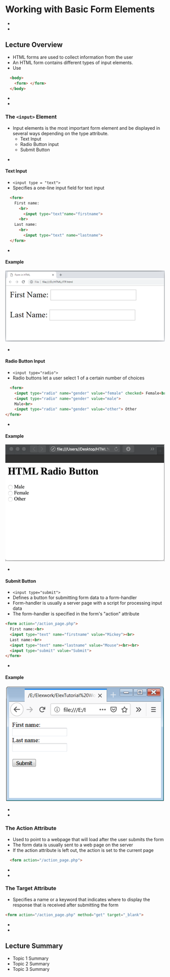 # Working with Basic Form Elements








-
-
## Lecture Overview
* HTML forms are used to collect information from the user
* An HTML form contains different types of input elements.
* Use

```HTML
  <body>
    <form> </form>
  </body>
```




-
-
### The `<input>` Element
* Input elements is the most important form element and be displayed in several ways depending on the type attribute.
    * Text Input
    * Radio Button input
    * Submit Button




-
#### Text Input
* `<input type = "text">`
* Specifies a one-line input field for text input

```HTML
  <form>
    First name:
      <br>
        <input type="text"name="firstname">
      <br>
    Last name:
      <br>
        <input type="text" name="lastname">
  </form>
```



-
#### Example
<img src="img/name-form.png">



-
#### Radio Button Input
* `<input type="radio">`
* Radio buttons let a user select 1 of a certain number of choices

```HTML
  <form>
    <input type="radio" name="gender" value="female" checked> Female<br>
    <input type="radio" name="gender" value="male">
    Male<br>
    <input type="radio" name="gender" value="other"> Other
</form>
```


-
#### Example

<img src="img/radio-form.gif.png">



-
#### Submit Button
* `<input type="submit">`
* Defines a button for submitting form data to a form-handler
* Form-handler is usually a server page with a script for processing input data
* The form-handler is specified in the form's "action" attribute

```HTML
<form action="/action_page.php">
  First name:<br>
  <input type="text" name="firstname" value="Mickey"><br>
  Last name:<br>
  <input type="text" name="lastname" value="Mouse"><br><br>
  <input type="submit" value="Submit">
</form>
```


-
#### Example

<img src="img/submit-button.png">




-
-
### The Action Attribute
* Used to point to a webpage that will load after the user submits the form
* The form data is usually sent to a web page on the server
* If the action attribute is left out, the action is set to the current page

```HTML
  <form action="/action_page.php">
```


-
-
### The Target Attribute
* Specifies a name or a keyword that indicates where to display the response that is received after submitting the form

```HTML
<form action="/action_page.php" method="get" target="_blank">

```









-
-
## Lecture Summary
* Topic 1 Summary
* Topic 2 Summary
* Topic 3 Summary
